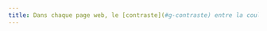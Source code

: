 ```yaml
---
title: Dans chaque page web, le [contraste](#g-contraste) entre la couleur du texte et la couleur de son arrière-plan est-il suffisamment élevé (hors cas particuliers) ?
---
```

